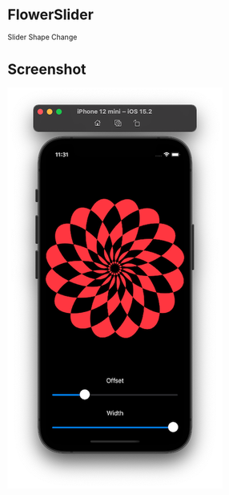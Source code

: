 # FlowerSlider
Slider Shape Change

# Screenshot
![FlowerSlider](https://github.com/JKGRAHAMs/FlowerSlider/blob/main/ScreenshotFlowerSlider.png)


